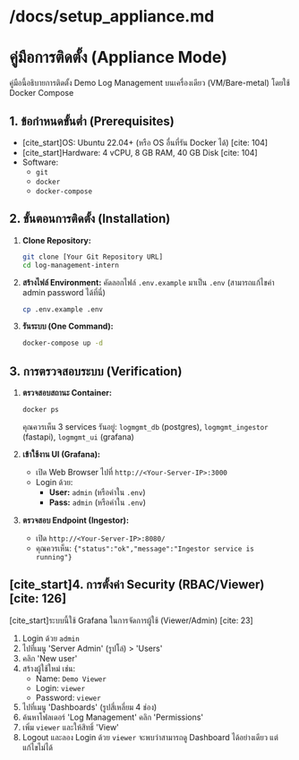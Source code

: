 # /docs/setup_appliance.md
# คู่มือการติดตั้ง (Appliance Mode)

คู่มือนี้อธิบายการติดตั้ง Demo Log Management บนเครื่องเดียว (VM/Bare-metal) โดยใช้ Docker Compose

## 1. ข้อกำหนดขั้นต่ำ (Prerequisites)
* [cite_start]OS: Ubuntu 22.04+ (หรือ OS อื่นที่รัน Docker ได้) [cite: 104]
* [cite_start]Hardware: 4 vCPU, 8 GB RAM, 40 GB Disk [cite: 104]
* Software:
    * `git`
    * `docker`
    * `docker-compose`

## 2. ขั้นตอนการติดตั้ง (Installation)

1.  **Clone Repository:**
    ```bash
    git clone [Your Git Repository URL]
    cd log-management-intern
    ```

2.  **สร้างไฟล์ Environment:**
    คัดลอกไฟล์ `.env.example` มาเป็น `.env` (สามารถแก้ไขค่า admin password ได้ที่นี่)
    ```bash
    cp .env.example .env
    ```

3.  **รันระบบ (One Command):**
    ```bash
    docker-compose up -d
    ```

## 3. การตรวจสอบระบบ (Verification)

1.  **ตรวจสอบสถานะ Container:**
    ```bash
    docker ps
    ```
    คุณควรเห็น 3 services รันอยู่: `logmgmt_db` (postgres), `logmgmt_ingestor` (fastapi), `logmgmt_ui` (grafana)

2.  **เข้าใช้งาน UI (Grafana):**
    * เปิด Web Browser ไปที่ `http://<Your-Server-IP>:3000`
    * Login ด้วย:
        * **User:** `admin` (หรือค่าใน `.env`)
        * **Pass:** `admin` (หรือค่าใน `.env`)

3.  **ตรวจสอบ Endpoint (Ingestor):**
    * เปิด `http://<Your-Server-IP>:8080/`
    * คุณควรเห็น: `{"status":"ok","message":"Ingestor service is running"}`

## [cite_start]4. การตั้งค่า Security (RBAC/Viewer) [cite: 126]

[cite_start]ระบบนี้ใช้ Grafana ในการจัดการผู้ใช้ (Viewer/Admin) [cite: 23]

1.  Login ด้วย `admin`
2.  ไปที่เมนู 'Server Admin' (รูปโล่) > 'Users'
3.  คลิก 'New user'
4.  สร้างผู้ใช้ใหม่ เช่น:
    * Name: `Demo Viewer`
    * Login: `viewer`
    * Password: `viewer`
5.  ไปที่เมนู 'Dashboards' (รูปสี่เหลี่ยม 4 ช่อง)
6.  ค้นหาโฟลเดอร์ 'Log Management' คลิก 'Permissions'
7.  เพิ่ม `viewer` และให้สิทธิ์ 'View'
8.  Logout และลอง Login ด้วย `viewer` จะพบว่าสามารถดู Dashboard ได้อย่างเดียว แต่แก้ไขไม่ได้
